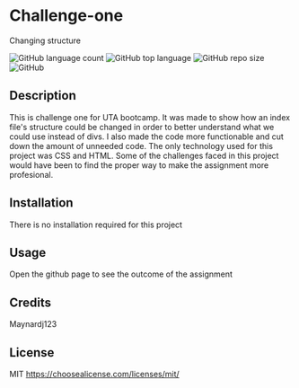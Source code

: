 # Challenge-one

Changing structure

![GitHub language count](https://img.shields.io/github/languages/count/Maynardj123/Challenge-one?style=flat-square)
![GitHub top language](https://img.shields.io/github/languages/top/Maynardj123/Challenge-one?color=green&style=flat-square)
![GitHub repo size](https://img.shields.io/github/repo-size/Maynardj123/Challenge-one?color=yellow&style=flat-square)
![GitHub](https://img.shields.io/github/license/Maynardj123/Challenge-one?color=orange&style=flat-square)


## Description
This is challenge one for UTA bootcamp. It was made to show how an index file's structure could be changed in order to better understand what we could use instead of divs. I also made the code more functionable and cut down the amount of unneeded code. The only technology used for this project was CSS and HTML. Some of the challenges faced in this project would have been to find the proper way to make the assignment more profesional.

## Installation
There is no installation required for this project


## Usage
Open the github page to see the outcome of the assignment



## Credits
Maynardj123


## License
MIT
https://choosealicense.com/licenses/mit/

